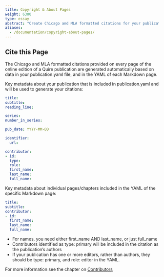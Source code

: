 ```yaml
---
title: Copyright & About Pages
weight: 6300
type: essay
abstract: "Create Chicago and MLA formatted citations for your publication"
aliases:
  - /documentation/copyright-about-pages/
---
```


## Cite this Page

The Chicago and MLA formatted citations provided on every page of the online edition of a Quire publication are generated automatically based on data in your publication.yaml file, and in the YAML of each Markdown page.

Key metadata about your publication that is included in publication.yaml and will be used to generate your citations:

```yaml
title:
subtitle:
reading_line:

series:
number_in_series:

pub_date: YYYY-MM-DD

identifier:
  url:

contributor:
- id:
  type:
  role:
  first_name:
  last_name:
  full_name:
```

Key metadata about individual pages/chapters included in the YAML of the specific Markdown page:

```yaml
title:
subtitle:
contributor:
- id:
  first_name:
  last_name:
  full_name:
```

- For names, you need either first_name AND last_name, or just full_name
- Contributors identified as type: primary will be included in the citation as the publication’s authors
- If your publication has one or more editors, rather than authors, they should be type: primary, and role: editor in the YAML.

For more information see the chapter on [Contributors](/docs-v1/contributors/)
